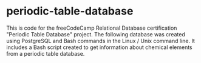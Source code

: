 # periodic-table-database

This is code for the freeCodeCamp Relational Database certification "Periodic Table Database" project. The following database was created using PostgreSQL and Bash commands in the Linux / Unix command line. It includes a Bash script created to get information about chemical elements from a periodic table database.
